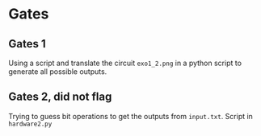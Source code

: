# Gates

## Gates 1

Using a script and translate the circuit `exo1_2.png` in a python script to generate all possible outputs.

## Gates 2, did not flag

Trying to guess bit operations to get the outputs from `input.txt`.
Script in `hardware2.py`